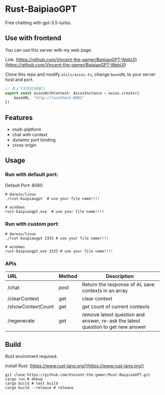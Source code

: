 # Rust-BaipiaoGPT
Free chatting with gpt-3.5-turbo.

## Use with frontend
You can use this server with my web page.

Link: [https://github.com/Vincent-the-gamer/BaipiaoGPT-WebUI](https://github.com/Vincent-the-gamer/BaipiaoGPT-WebUI)

Clone this repo and modify `utils/axios.ts`,
change `baseURL` to your server host and port.

~~~typescript
// 有上下文的后端接口
export const axiosWithContext: AxiosInstance = axios.create({
    baseURL: "http://localhost:8081"
})
~~~


## Features
* multi-platform
* chat with context
* dynamic port binding
* cross origin

## Usage

### Run with default port: 
Default Port: 8080
~~~shell
# darwin/linux
./rust-baipiaogpt  # use your file name!!!!

# windows
rust-baipiaogpt.exe  # use your file name!!!!
~~~

### Run with custom port: 
~~~shell
# darwin/linux
./rust-baipiaogpt 2333 # use your file name!!!!

# windows
rust-baipiaogpt.exe 2333 # use your file name!!!!
~~~


### APIs

| URL               | Method   | Description                                              |     
| :---------------- | -------- | -------------------------------------------------------- |
| /chat             | post     | Return the response of AI, save contexts in an array     | 
| /clearContext     | get      | clear context                                            | 
| /showContextCount | get      | get count of current contexts                            | 
| /regenerate       | get      | remove latest question and answer, re-ask the latest question to get new answer | 


## Build
Rust enviroment required.

Install Rust: [https://www.rust-lang.org/](https://www.rust-lang.org/)

~~~shell
git clone https://github.com/Vincent-the-gamer/Rust-BaipiaoGPT.git
cargo run # debug
cargo build # test build
cargo build --release # release
~~~